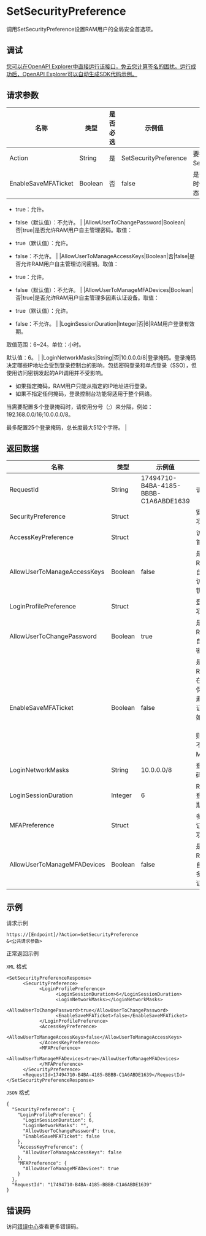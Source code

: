 # SetSecurityPreference

调用SetSecurityPreference设置RAM用户的全局安全首选项。

## 调试

[您可以在OpenAPI Explorer中直接运行该接口，免去您计算签名的困扰。运行成功后，OpenAPI Explorer可以自动生成SDK代码示例。](https://api.aliyun.com/#product=Ims&api=SetSecurityPreference&type=RPC&version=2019-08-15)

## 请求参数

|名称|类型|是否必选|示例值|描述|
|--|--|----|---|--|
|Action|String|是|SetSecurityPreference|要执行的操作。取值：SetSecurityPreference。 |
|EnableSaveMFATicket|Boolean|否|false|是否允许RAM用户在登录时保存多因素设备认证状态，有效期为7天。取值：

 -   true：允许。
-   false（默认值）：不允许。 |
|AllowUserToChangePassword|Boolean|否|true|是否允许RAM用户自主管理密码。取值：

 -   true（默认值）：允许。
-   false：不允许。 |
|AllowUserToManageAccessKeys|Boolean|否|false|是否允许RAM用户自主管理访问密钥。取值：

 -   true：允许。
-   false（默认值）：不允许。 |
|AllowUserToManageMFADevices|Boolean|否|true|是否允许RAM用户自主管理多因素认证设备。取值：

 -   true（默认值）：允许。
-   false：不允许。 |
|LoginSessionDuration|Integer|否|6|RAM用户登录有效期。

 取值范围：6~24。单位：小时。

 默认值：6。 |
|LoginNetworkMasks|String|否|10.0.0.0/8|登录掩码。登录掩码决定哪些IP地址会受到登录控制台的影响，包括密码登录和单点登录（SSO），但使用访问密钥发起的API调用并不受影响。

 -   如果指定掩码，RAM用户只能从指定的IP地址进行登录。
-   如果不指定任何掩码，登录控制台功能将适用于整个网络。

 当需要配置多个登录掩码时，请使用分号（;）来分隔，例如：192.168.0.0/16;10.0.0.0/8。

 最多配置25个登录掩码，总长度最大512个字符。 |

## 返回数据

|名称|类型|示例值|描述|
|--|--|---|--|
|RequestId|String|17494710-B4BA-4185-BBBB-C1A6ABDE1639|请求ID。 |
|SecurityPreference|Struct| |安全首选项信息。 |
|AccessKeyPreference|Struct| |访问密钥首选项。 |
|AllowUserToManageAccessKeys|Boolean|false|是否允许RAM用户自主管理访问密钥。 |
|LoginProfilePreference|Struct| |登录首选项。 |
|AllowUserToChangePassword|Boolean|true|是否允许RAM用户自主管理密码。 |
|EnableSaveMFATicket|Boolean|false|是否允许RAM用户在登录时保存多因素设备认证状态。如果允许（true），则7天内不用验证MFA。 |
|LoginNetworkMasks|String|10.0.0.0/8|登录掩码。 |
|LoginSessionDuration|Integer|6|RAM用户登录有效期。 |
|MFAPreference|Struct| |多因素认证首选项。 |
|AllowUserToManageMFADevices|Boolean|false|是否允许RAM用户自主管理多因素认证设备。 |

## 示例

请求示例

```
https://[Endpoint]/?Action=SetSecurityPreference
&<公共请求参数>
```

正常返回示例

`XML` 格式

```
<SetSecurityPreferenceResponse>
	  <SecurityPreference>
		    <LoginProfilePreference>
			      <LoginSessionDuration>6</LoginSessionDuration>
			      <LoginNetworkMasks></LoginNetworkMasks>
			      <AllowUserToChangePassword>true</AllowUserToChangePassword>
			      <EnableSaveMFATicket>false</EnableSaveMFATicket>
		    </LoginProfilePreference>
		    <AccessKeyPreference>
			      <AllowUserToManageAccessKeys>false</AllowUserToManageAccessKeys>
		    </AccessKeyPreference>
		    <MFAPreference>
			      <AllowUserToManageMFADevices>true</AllowUserToManageMFADevices>
		    </MFAPreference>
	  </SecurityPreference>
	  <RequestId>17494710-B4BA-4185-BBBB-C1A6ABDE1639</RequestId>
</SetSecurityPreferenceResponse>
```

`JSON` 格式

```
{
  "SecurityPreference": {
    "LoginProfilePreference": {
      "LoginSessionDuration": 6,
      "LoginNetworkMasks": "",
      "AllowUserToChangePassword": true,
      "EnableSaveMFATicket": false
    },
    "AccessKeyPreference": {
      "AllowUserToManageAccessKeys": false
    },
    "MFAPreference": {
      "AllowUserToManageMFADevices": true
    }
  },
  "RequestId": "17494710-B4BA-4185-BBBB-C1A6ABDE1639"
}
```

## 错误码

访问[错误中心](https://error-center.aliyun.com/status/product/Ims)查看更多错误码。

